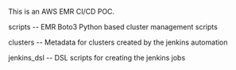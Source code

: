 This is an AWS EMR CI/CD POC.

scripts -- EMR Boto3 Python based cluster management scripts

clusters -- Metadata for clusters created by the jenkins automation

jenkins_dsl -- DSL scripts for creating the jenkins jobs
